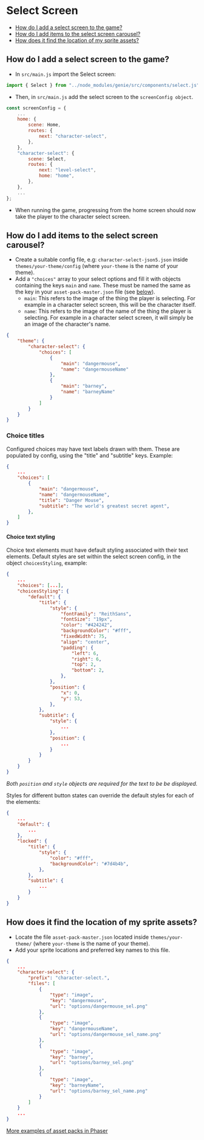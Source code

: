 # Select Screen

* [How do I add a select screen to the game?](#how-do-i-add-a-select-screen-to-the-game)
* [How do I add items to the select screen carousel?](#how-do-i-add-items-to-the-select-screen-carousel)
* [How does it find the location of my sprite assets?](#how-does-it-find-the-location-of-my-sprite-assets)

## How do I add a select screen to the game?
- In `src/main.js` import the Select screen:

```javascript
import { Select } from "../node_modules/genie/src/components/select.js";
```

- Then, in `src/main.js` add the select screen to the `screenConfig object`.

```javascript
const screenConfig = {
    ...
    home: {
        scene: Home,
        routes: {
            next: "character-select",
        },
    },
    "character-select": {
        scene: Select,
        routes: {
            next: "level-select",
            home: "home",
        },
    },
    ...
};
```

- When running the game, progressing from the home screen should now take the player to the character select screen.

## How do I add items to the select screen carousel?
- Create a suitable config file, e.g: `character-select-json5.json` inside `themes/your-theme/config` (where `your-theme` is the name of your theme).
- Add a `"choices"` array to your select options and fill it with objects containing the keys `main` and `name`. These must be named the same as the key in your `asset-pack-master.json` file (see [below](#how-does-it-find-the-location-of-my-sprite-assets)).
    - `main`: This refers to the image of the thing the player is selecting. For example in a character select screen, this will be the character itself.
    - `name`: This refers to the image of the name of the thing the player is selecting. For example in a character select screen, it will simply be an image of the character's name.

```json
{
    "theme": {
        "character-select": {
            "choices": [
                {
                    "main": "dangermouse",
                    "name": "dangermouseName"
                },
                {
                    "main": "barney",
                    "name": "barneyName"
                }
            ]
        }
    }
}
```
### Choice titles

Configured choices may have text labels drawn with them. These are populated by config, using the "title" and "subtitle" keys. Example:

```json
{
    ...
    "choices": [
        {
            "main": "dangermouse",
            "name": "dangermouseName",
            "title": "Danger Mouse",
            "subtitle": "The world's greatest secret agent",
        },
    ]
}          
```

#### Choice text styling

Choice text elements must have default styling associated with their text elements. Default styles are set within the select screen config, in the object `choicesStyling`, example:

```json
{
    ...
    "choices": [...],
    "choicesStyling": {
        "default": {
            "title": {
                "style": {
                    "fontFamily": "ReithSans",
                    "fontSize": "19px",
                    "color": "#424242",
                    "backgroundColor": "#fff",
                    "fixedWidth": 75,
                    "align": "center",
                    "padding": {
                        "left": 6,
                        "right": 6,
                        "top": 2,
                        "bottom": 2,
                    },
                },
                "position": {
                    "x": 0,
                    "y": 53,
                },
            },
            "subtitle": {
                "style": {
                    ...
                },
                "position": {
                    ...
                }
            }
        }
    }
}
```

*Both `position` and `style` objects are required for the text to be be displayed.*

Styles for different button states can override the default styles for each of the elements:

```json
{
    ...
    "default": { 
        ...
    },
    "locked": {
        "title": {
            "style": {
                "color": "#fff",
                "backgroundColor": "#7d4b4b",
            },
        },
        "subtitle": {
            ...
        }
    }
}
```

## How does it find the location of my sprite assets?

- Locate the file `asset-pack-master.json` located inside `themes/your-theme/` (where `your-theme` is the name of your theme).
- Add your sprite locations and preferred key names to this file.

```json
{
    ...
    "character-select": {
        "prefix": "character-select.",
        "files": [
            {
                "type": "image",
                "key": "dangermouse",
                "url": "options/dangermouse_sel.png"
            },
            {
                "type": "image",
                "key": "dangermouseName",
                "url": "options/dangermouse_sel_name.png"
            },
            {
                "type": "image",
                "key": "barney",
                "url": "options/barney_sel.png"
            },
            {
                "type": "image",
                "key": "barneyName",
                "url": "options/barney_sel_name.png"
            }
        ]
    }
    ...
}
```

[More examples of asset packs in Phaser](https://photonstorm.github.io/phaser3-docs/Phaser.Loader.LoaderPlugin.html#pack__anchor)
